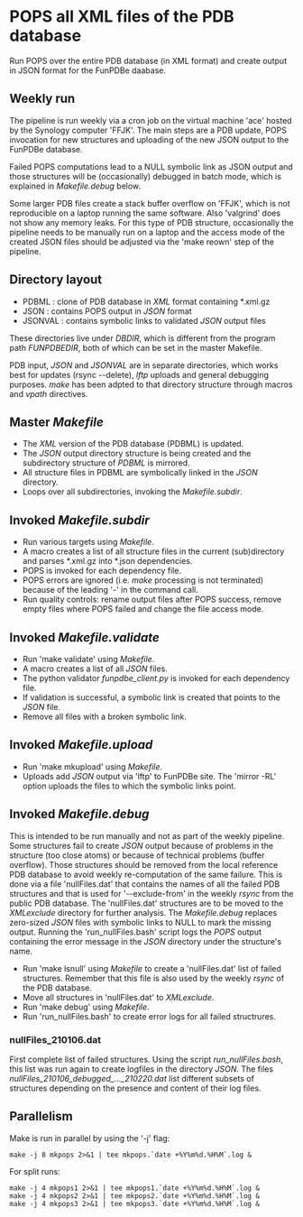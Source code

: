 
# POPS all XML files of the PDB database
Run POPS over the entire PDB database (in XML format)
and create output in JSON format for the FunPDBe daabase.

## Weekly run
The pipeline is run weekly via a cron job on the virtual machine 'ace'
hosted by the Synology computer 'FFJK'.
The main steps are a PDB update, POPS invocation for new structures and
uploading of the new JSON output to the FunPDBe database.

Failed POPS computations lead to a NULL symbolic link as JSON output
and those structures will be (occasionally) debugged in batch mode,
which is explained in *Makefile.debug* below.

Some larger PDB files create a stack buffer overflow on 'FFJK', which is not
reproducible on a laptop running the same software. Also 'valgrind' does not
show any memory leaks. For this type of PDB structure, occasionally the pipeline
needs to be manually run on a laptop and the access mode of the created JSON files
should be adjusted via the 'make reown' step of the pipeline.

## Directory layout
- PDBML : clone of PDB database in *XML* format containing \*.xml.gz
- JSON : contains POPS output in *JSON* format
- JSONVAL : contains symbolic links to validated *JSON* output files

These directories live under *DBDIR*, which is different from
the program path *FUNPDBEDIR*, both of which can be set in the
master Makefile. 

PDB input, *JSON* and *JSONVAL* are in separate directories,
which works best for updates (rsync --delete), *lftp* uploads and
general debugging purposes. *make* has been adpted to that
directory structure through macros and *vpath* directives.

## Master *Makefile*
- The *XML* version of the PDB database (PDBML) is updated.
- The *JSON* output directory structure is being created 
    and the subdirectory structure of *PDBML* is mirrored.
- All structure files in PDBML are symbolically linked in
    the *JSON* directory.
- Loops over all subdirectories, invoking the *Makefile.subdir*.

## Invoked *Makefile.subdir*
- Run various targets using *Makefile*.
- A macro creates a list of all structure files in the current
    (sub)directory and parses \*.xml.gz into \*.json dependencies.
- POPS is invoked for each dependency file.
- POPS errors are ignored (i.e. *make* processing is not terminated)
    because of the leading '-' in the command call.
- Run quality controls: rename output files after POPS success,
    remove empty files where POPS failed and change the file access mode.

## Invoked *Makefile.validate*
- Run 'make validate' using *Makefile*.
- A macro creates a list of all *JSON* files.
- The python validator *funpdbe\_client.py* is invoked for each
    dependency file.
- If validation is successful, a symbolic link is created
    that points to the *JSON* file.
- Remove all files with a broken symbolic link.

## Invoked *Makefile.upload*
- Run 'make mkupload' using *Makefile*.
- Uploads add *JSON* output via 'lftp' to FunPDBe site.
    The 'mirror -RL' option uploads the files to which the symbolic links point. 

## Invoked *Makefile.debug*
This is intended to be run manually and not as part of the weekly pipeline.
Some structures fail to create *JSON* output because of problems in the structure
(too close atoms) or because of technical problems (buffer overflow).
Those structures should be removed from the local reference PDB database to avoid weekly
re-computation of the same failure. This is done via a file 'nullFiles.dat' that contains
the names of all the failed PDB structures and that is used for '--exclude-from'
in the weekly *rsync* from the public PDB database. The 'nullFiles.dat' structures are
to be moved to the *XMLexclude* directory for further analysis.
The *Makefile.debug* replaces zero-sized *JSON* files with symbolic links to NULL
to mark the missing output. Running the 'run\_nullFiles.bash' script logs the *POPS*
output containing the error message in the *JSON* directory under the structure's name.
- Run 'make lsnull' using *Makefile* to create a 'nullFiles.dat' list of failed structures.
    Remember that this file is also used by the weekly *rsync* of the PDB database.
- Move all structures in 'nullFiles.dat' to *XMLexclude*.
- Run 'make debug' using *Makefile*.
- Run 'run\_nullFiles.bash' to create error logs for all failed structrures.

### nullFiles\_210106.dat
First complete list of failed structures.
Using the script *run_nullFiles.bash*,
this list was run again to create logfiles in the directory *JSON*.
The files *nullFiles\_210106\_debugged\_..._210220.dat* list different subsets
of structures depending on the presence and content of their log files. 

## Parallelism
Make is run in parallel by using the '-j' flag:
```
make -j 8 mkpops 2>&1 | tee mkpops.`date +%Y%m%d.%H%M`.log &
```
For split runs:
```
make -j 4 mkpops1 2>&1 | tee mkpops1.`date +%Y%m%d.%H%M`.log &
make -j 4 mkpops2 2>&1 | tee mkpops2.`date +%Y%m%d.%H%M`.log &
make -j 4 mkpops3 2>&1 | tee mkpops3.`date +%Y%m%d.%H%M`.log &
```

